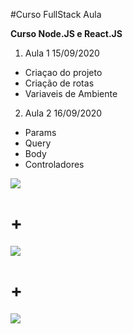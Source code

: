 #Curso FullStack Aula

**Curso Node.JS e React.JS**

1. Aula 1 15/09/2020

- Criaçao do projeto
- Criação de rotas
- Variaveis de Ambiente

2. Aula 2 16/09/2020

- Params
- Query
- Body
- Controladores

![](https://logodownload.org/wp-content/uploads/2014/05/vale-logo-3.png)

# +

![](https://walde.co/wp-content/uploads/2016/09/nodejs_logo.png)

# +

![](https://blog.fellyph.com.br/wp-content/uploads/2016/06/react-js.png)
